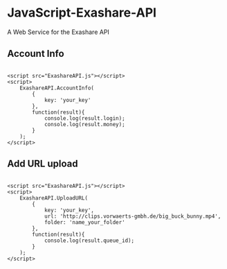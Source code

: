 # JavaScript-Exashare-API
A Web Service for the Exashare API

Account Info
------------

```

<script src="ExashareAPI.js"></script>
<script>
    ExashareAPI.AccountInfo(
        {
            key: 'your_key'
        },
        function(result){
            console.log(result.login);
            console.log(result.money);
        }
    );
</script>

```

Add URL upload
--------------

```

<script src="ExashareAPI.js"></script>
<script>
    ExashareAPI.UploadURL(
        {
            key: 'your_key',
            url: 'http://clips.vorwaerts-gmbh.de/big_buck_bunny.mp4',
            folder: 'name_your_folder'
        },
        function(result){
            console.log(result.queue_id);
        }
    );
</script>

```
